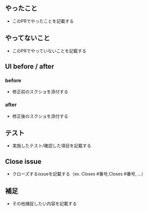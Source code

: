 ## やったこと
- このPRでやったことを記載する

## やってないこと
- このPRでやっていないことを記載する

## UI before / after
### before
- 修正前のスクショを添付する

### after
- 修正後のスクショを添付する

## テスト
- 実施したテスト/確認した項目を記載する

## Close issue
- クローズするissueを記載する（ex. Closes #番号,Closes #番号, ...）

## 補足
- その他捕捉したい内容を記載する
